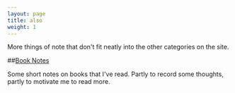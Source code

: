 ```yaml
---
layout: page
title: also
weight: 1
---
```


More things of note that don't fit neatly into the other categories on the site.

##[Book Notes][book notes]

Some short notes on books that I've read. Partly to record some thoughts, partly to motivate me to read more.

[book notes]: http://ericjwdchen.org/also/book-notes
